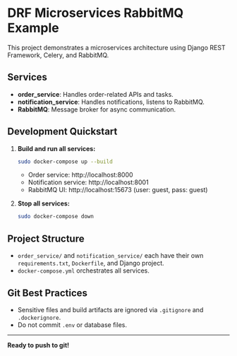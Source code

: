 # DRF Microservices RabbitMQ Example

This project demonstrates a microservices architecture using Django REST Framework, Celery, and RabbitMQ.

## Services
- **order_service**: Handles order-related APIs and tasks.
- **notification_service**: Handles notifications, listens to RabbitMQ.
- **RabbitMQ**: Message broker for async communication.

## Development Quickstart

1. **Build and run all services:**
   ```bash
   sudo docker-compose up --build
   ```
   - Order service: http://localhost:8000
   - Notification service: http://localhost:8001
   - RabbitMQ UI: http://localhost:15673 (user: guest, pass: guest)

2. **Stop all services:**
   ```bash
   sudo docker-compose down
   ```

## Project Structure
- `order_service/` and `notification_service/` each have their own `requirements.txt`, `Dockerfile`, and Django project.
- `docker-compose.yml` orchestrates all services.

## Git Best Practices
- Sensitive files and build artifacts are ignored via `.gitignore` and `.dockerignore`.
- Do not commit `.env` or database files.

---

**Ready to push to git!**
